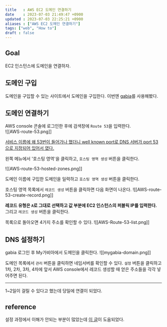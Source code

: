 ```yaml
---
title   : AWS EC2 도메인 연결하기 
date    : 2023-07-03 21:49:47 +0900
updated : 2023-07-03 22:25:21 +0900
aliases : ["AWS EC2 도메인 연결하기"] 
tags: ["web", "How to"]
draft : false
---
```


## Goal
EC2 인스턴스에 도메인을 연결하자.


## 도메인 구입

도메인을 구입할 수 있는 사이트에서 도메인을 구입한다. 이번엔 [gabia](https://www.gabia.com/)를 사용해봤다.  


## 도메인 연결하기

AWS console 콘솔에 로그인한 후에 검색창에 `Route 53`을 입력한다.  
![[AWS-route-53.png]]

[서비스 이름에 왜 53번이 들어가나 했더니 well known port로 DNS 서버가 port 53으로 지정되어 있어서 였다.](https://aws.amazon.com/ko/route53/features/)


왼쪽 메뉴에서 '호스팅 영역'을 클릭하고, `호스팅 영역 생성` 버튼을 클릭한다.

![[AWS-route-53-hosted-zones.png]]

도메인 이름에 구입한 도메인을 일력하고 `호스팅 영역 생성` 버튼을 클릭한다.


호스팅 영역 목록에서 `레코드 생성` 버튼을 클릭하면 다음 화면이 나온다.
![[AWS-route-53-create-record.png]]

**레코드 유형은 `A`로 그대로 선택하고 값 부분에 EC2 인스턴스의 퍼블릭 IP를 입력한다.** 그리고 `레코드 생성` 버튼을 클릭한다.

목록으로 돌아오면 4가지 주소를 확인할 수 있다.
![[AWS-Route-53-list.png]]

## DNS 설정하기

gabia 로그인 후 My가비아에서 도메인을 클릭한다.
![[mygabia-domain.png]]

도메인 목록에서 `관리` 버튼을 클릭하면 네임서버를 확인할 수 있다. `설정` 버튼을 클릭하고 1차, 2차, 3차, 4차에 앞서 AWS console에서 레코드 생성할 때 얻은 주소들을 각각 넣어주면 된다.


---

1~2일이 걸릴 수 있다고 했는데 당일에 연결이 되었다. 


## reference

설정 과정에서 이해가 안되는 부분이 많았는데 [이 글](https://inpa.tistory.com/entry/WEB-%F0%9F%8C%90-DNS-%EB%A0%88%EC%BD%94%EB%93%9C-%EC%A2%85%EB%A5%98-%E2%98%85-%EC%95%8C%EA%B8%B0-%EC%89%BD%EA%B2%8C-%EC%A0%95%EB%A6%AC#ns_name_server)이 도움되었다. 

